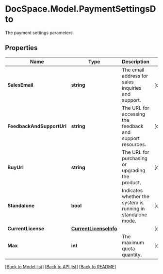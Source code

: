 # DocSpace.Model.PaymentSettingsDto
The payment settings parameters.

## Properties

Name | Type | Description | Notes
------------ | ------------- | ------------- | -------------
**SalesEmail** | **string** | The email address for sales inquiries and support. | [optional] 
**FeedbackAndSupportUrl** | **string** | The URL for accessing the feedback and support resources. | [optional] 
**BuyUrl** | **string** | The URL for purchasing or upgrading the product. | [optional] 
**Standalone** | **bool** | Indicates whether the system is running in standalone mode. | [optional] 
**CurrentLicense** | [**CurrentLicenseInfo**](.md) |  | [optional] 
**Max** | **int** | The maximum quota quantity. | [optional] 

[[Back to Model list]](../README.md#documentation-for-models) [[Back to API list]](../README.md#documentation-for-api-endpoints) [[Back to README]](../README.md)

